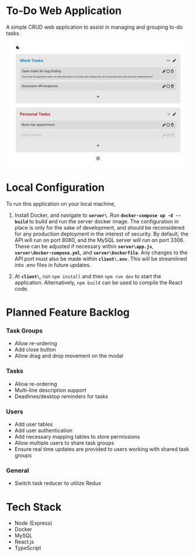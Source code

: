 # To-Do Web Application

A simple CRUD web application to assist in managing and grouping to-do tasks.

![Prototype application design](prototype_image.png)

# Local Configuration

To run this application on your local machine,

1. Install Docker, and navigate to **`server\`**. Run **`docker-compose up -d --build`** to build and run the server docker image. The configuration in place is only for the sake of development, and should be reconsidered for any production deployment in the interest of security. By default, the API will run on port 8080, and the MySQL server will run on port 3306. These can be adjusted if necessary within **`server\app.js`**, **`server\docker-compose.yml`**, and **`server\Dockerfile`**. Any changes to the API port must also be made within **`client\.env`**. This will be streamlined into .env files in future updates.

2. At **`client\`**, run `npm install` and then `npm run dev` to start the application. Alternatively, `npm build` can be used to compile the React code.

# Planned Feature Backlog

### Task Groups

-   Allow re-ordering
-   Add close button
-   Allow drag and drop movement on the modal

### Tasks

-   Allow re-ordering
-   Multi-line description support
-   Deadlines/desktop reminders for tasks

### Users

-   Add user tables
-   Add user authentication
-   Add necessary mapping tables to store permissions
-   Allow multiple users to share task groups
-   Ensure real time updates are provided to users working with shared task groups

### General

-   Switch task reducer to utilize Redux

# Tech Stack

-   Node (Express)
-   Docker
-   MySQL
-   React.js
-   TypeScript
